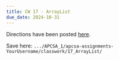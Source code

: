 ```yaml
---
title: CW 17 - ArrayList
due_date: 2024-10-31
---
```


Directions have been posted [here](https://github.com/novillo-cs/apcsa_material/tree/main/classwork/17_ArrayList).

Save here: `.../APCSA_1/apcsa-assignments-YourUsername/classwork/17_ArrayList/`
